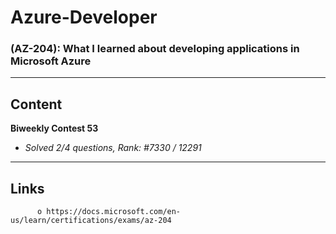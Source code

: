 # Azure-Developer

### (AZ-204): What I learned about developing applications in Microsoft Azure 
________________________
## Content

**Biweekly Contest 53**
- *Solved 2/4 questions, Rank: #7330 / 12291*
          
________________________
## Links

          o https://docs.microsoft.com/en-us/learn/certifications/exams/az-204

